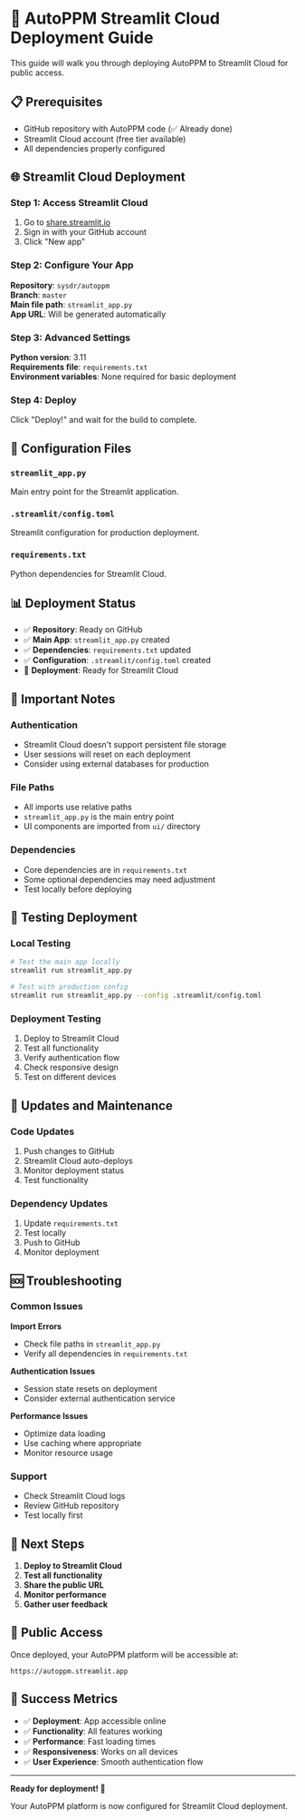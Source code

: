 # 🚀 AutoPPM Streamlit Cloud Deployment Guide

This guide will walk you through deploying AutoPPM to Streamlit Cloud for public access.

## 📋 Prerequisites

- GitHub repository with AutoPPM code (✅ Already done)
- Streamlit Cloud account (free tier available)
- All dependencies properly configured

## 🌐 Streamlit Cloud Deployment

### Step 1: Access Streamlit Cloud

1. Go to [share.streamlit.io](https://share.streamlit.io)
2. Sign in with your GitHub account
3. Click "New app"

### Step 2: Configure Your App

**Repository**: `sysdr/autoppm`  
**Branch**: `master`  
**Main file path**: `streamlit_app.py`  
**App URL**: Will be generated automatically

### Step 3: Advanced Settings

**Python version**: 3.11  
**Requirements file**: `requirements.txt`  
**Environment variables**: None required for basic deployment

### Step 4: Deploy

Click "Deploy!" and wait for the build to complete.

## 🔧 Configuration Files

### `streamlit_app.py`
Main entry point for the Streamlit application.

### `.streamlit/config.toml`
Streamlit configuration for production deployment.

### `requirements.txt`
Python dependencies for Streamlit Cloud.

## 📊 Deployment Status

- ✅ **Repository**: Ready on GitHub
- ✅ **Main App**: `streamlit_app.py` created
- ✅ **Dependencies**: `requirements.txt` updated
- ✅ **Configuration**: `.streamlit/config.toml` created
- 🔄 **Deployment**: Ready for Streamlit Cloud

## 🚨 Important Notes

### Authentication
- Streamlit Cloud doesn't support persistent file storage
- User sessions will reset on each deployment
- Consider using external databases for production

### File Paths
- All imports use relative paths
- `streamlit_app.py` is the main entry point
- UI components are imported from `ui/` directory

### Dependencies
- Core dependencies are in `requirements.txt`
- Some optional dependencies may need adjustment
- Test locally before deploying

## 🧪 Testing Deployment

### Local Testing
```bash
# Test the main app locally
streamlit run streamlit_app.py

# Test with production config
streamlit run streamlit_app.py --config .streamlit/config.toml
```

### Deployment Testing
1. Deploy to Streamlit Cloud
2. Test all functionality
3. Verify authentication flow
4. Check responsive design
5. Test on different devices

## 🔄 Updates and Maintenance

### Code Updates
1. Push changes to GitHub
2. Streamlit Cloud auto-deploys
3. Monitor deployment status
4. Test functionality

### Dependency Updates
1. Update `requirements.txt`
2. Test locally
3. Push to GitHub
4. Monitor deployment

## 🆘 Troubleshooting

### Common Issues

**Import Errors**
- Check file paths in `streamlit_app.py`
- Verify all dependencies in `requirements.txt`

**Authentication Issues**
- Session state resets on deployment
- Consider external authentication service

**Performance Issues**
- Optimize data loading
- Use caching where appropriate
- Monitor resource usage

### Support
- Check Streamlit Cloud logs
- Review GitHub repository
- Test locally first

## 🎯 Next Steps

1. **Deploy to Streamlit Cloud**
2. **Test all functionality**
3. **Share the public URL**
4. **Monitor performance**
5. **Gather user feedback**

## 📱 Public Access

Once deployed, your AutoPPM platform will be accessible at:
```
https://autoppm.streamlit.app
```

## 🎉 Success Metrics

- ✅ **Deployment**: App accessible online
- ✅ **Functionality**: All features working
- ✅ **Performance**: Fast loading times
- ✅ **Responsiveness**: Works on all devices
- ✅ **User Experience**: Smooth authentication flow

---

**Ready for deployment! 🚀**

Your AutoPPM platform is now configured for Streamlit Cloud deployment.
